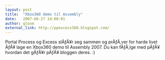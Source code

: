 ```yaml
---
layout: post
title:  "Xbox360 demo til Assembly"
date:   2007-06-27 14:08:01
author: gloom
external_link: http://ppexcess360.blogspot.com/
---
```

Portal Process og Excess slÃƒÂ¥r seg sammen og prÃƒÂ¸ver for harde livet
ÃƒÂ¥ lage en Xbox360 demo til Assembly 2007. Du kan fÃƒÂ¸lge med pÃƒÂ¥
hvordan det gÃƒÂ¥r pÃƒÂ¥ bloggen deres. :)

